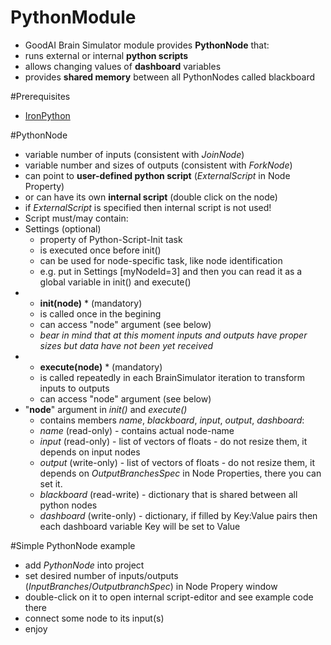 # PythonModule
 - GoodAI Brain Simulator module provides **PythonNode** that:
  - runs external or internal **python scripts**
  - allows changing values of **dashboard** variables 
  - provides **shared memory** between all PythonNodes called blackboard

#Prerequisites
 - [IronPython](http://ironpython.net/)

#PythonNode
 - variable number of inputs (consistent with *JoinNode*)
 - variable number and sizes of outputs (consistent with *ForkNode*)
 - can point to **user-defined python script** (*ExternalScript* in Node Property)
 - or can have its own **internal script** (double click on the node)
  - if *ExternalScript* is specified then internal script is not used!
 - Script must/may contain:
  - Settings (optional)
    - property of Python-Script-Init task
    - is executed once before init()
    - can be used for node-specific task, like node identification
     - e.g. put in Settings [myNodeId=3] and then you can read it as a global variable in init() and execute()
  - * **init(node)** * (mandatory)
    - is called once in the begining
    - can access "node" argument (see below)
	 - *bear in mind that at this moment inputs and outputs have proper sizes but data have not been yet received*
  - * **execute(node)** * (mandatory)
    - is called repeatedly in each BrainSimulator iteration to transform inputs to outputs
    - can access "node" argument (see below)
  - "**node**" argument in *init()* and *execute()*
	 - contains members *name*, *blackboard*, *input*, *output*, *dashboard*:
      - *name* (read-only) - contains actual node-name
      - *input* (read-only) - list of vectors of floats - do not resize them, it depends on input nodes
      - *output* (write-only) - list of vectors of floats - do not resize them, it depends on *OutputBranchesSpec* in Node Properties, there you can set it.
      - *blackboard* (read-write) - dictionary that is shared between all python nodes
      - *dashboard* (write-only) - dictionary, if filled by Key:Value pairs then each dashboard variable Key will be set to Value

#Simple PythonNode example
 - add *PythonNode* into project
 - set desired number of inputs/outputs (*InputBranches*/*OutputbranchSpec*) in Node Propery window
 - double-click on it to open internal script-editor and see example code there
 - connect some node to its input(s)
 - enjoy

